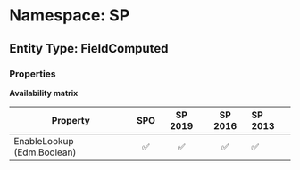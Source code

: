 # Namespace: SP

## Entity Type: FieldComputed

### Properties

**Availability matrix**

Property | SPO | SP 2019 | SP 2016 | SP 2013
----------|:---:|:-------:|:-------:|:-------
EnableLookup (Edm.Boolean) | ✅ | ✅ | ✅ | ✅